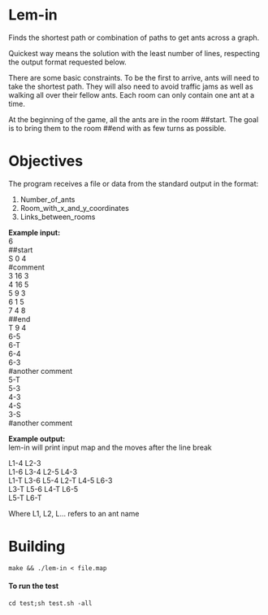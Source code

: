 # Lem-in
Finds the shortest path or combination of paths to get ants across a graph.

Quickest way means the solution with the least number of lines, respecting the output format requested below.

There are some basic constraints. To be the first to arrive, ants will need to take the shortest path. They will also need to avoid traffic jams as well as walking all over their fellow ants. Each room can only contain one ant at a time.

At the beginning of the game, all the ants are in the room ##start. The goal is to bring them to the room ##end with as few turns as possible.

# Objectives
The program receives a file or data from the standard output in the format:
1. Number_of_ants
2. Room_with_x_and_y_coordinates
3. Links_between_rooms

**Example input:**<br>
6<br>
##start<br>
S 0 4<br>
#comment<br>
3 16 3<br>
4 16 5<br>
5 9 3<br>
6 1 5<br>
7 4 8<br>
##end<br>
T 9 4<br>
6-5<br>
6-T<br>
6-4<br>
6-3<br>
#another comment<br>
5-T<br>
5-3<br>
4-3<br>
4-S<br>
3-S<br>
#another comment

**Example output:**<br>
lem-in will print input map and the moves after the line break<br>

L1-4 L2-3<br>
L1-6 L3-4 L2-5 L4-3<br>
L1-T L3-6 L5-4 L2-T L4-5 L6-3<br>
L3-T L5-6 L4-T L6-5<br>
L5-T L6-T<br>

Where L1, L2, L... refers to an ant name

# Building
`make && ./lem-in < file.map`

#### To run the test
`cd test;sh test.sh -all`
